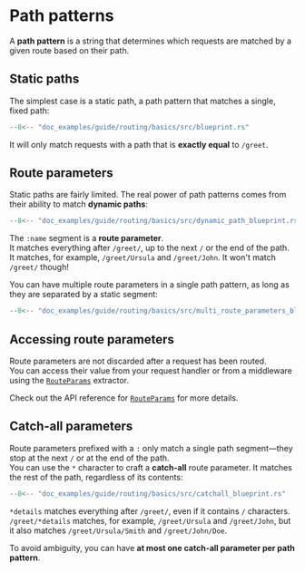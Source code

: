 # Path patterns

A **path pattern** is a string that determines which requests are matched by a given route based on their path.

## Static paths

The simplest case is a static path, a path pattern that matches a single, fixed path:

```rust hl_lines="6"
--8<-- "doc_examples/guide/routing/basics/src/blueprint.rs"
```

It will only match requests with a path that is **exactly equal** to `/greet`.

## Route parameters

Static paths are fairly limited. The real power of path patterns comes from their ability to match **dynamic paths**:

```rust hl_lines="6"
--8<-- "doc_examples/guide/routing/basics/src/dynamic_path_blueprint.rs"
```

The `:name` segment is a **route parameter**.  
It matches everything after `/greet/`, up to the next `/` or the end of the path.  
It matches, for example, `/greet/Ursula` and `/greet/John`. It won't match `/greet/` though!

You can have multiple route parameters in a single path pattern, as long as they are separated by a static segment:

```rust hl_lines="8"
--8<-- "doc_examples/guide/routing/basics/src/multi_route_parameters_blueprint.rs"
```

## Accessing route parameters

Route parameters are not discarded after a request has been routed.  
You can access their value from your request handler or from a middleware using the [`RouteParams`][RouteParams] extractor.

Check out the API reference for [`RouteParams`][RouteParams] for more details.

## Catch-all parameters

Route parameters prefixed with a `:` only match a single path segment—they stop at the next `/` or at the end of the path.  
You can use the `*` character to craft a **catch-all** route parameter. It matches the rest of the path, regardless of its contents:

```rust hl_lines="6"
--8<-- "doc_examples/guide/routing/basics/src/catchall_blueprint.rs"
```

`*details` matches everything after `/greet/`, even if it contains `/` characters.
`/greet/*details` matches, for example, `/greet/Ursula` and `/greet/John`, but it also matches `/greet/Ursula/Smith` and `/greet/John/Doe`.

To avoid ambiguity, you can have **at most one catch-all parameter per path pattern**.

[RouteParams]: ../../../api_reference/pavex/request/route/struct.RouteParams.html
